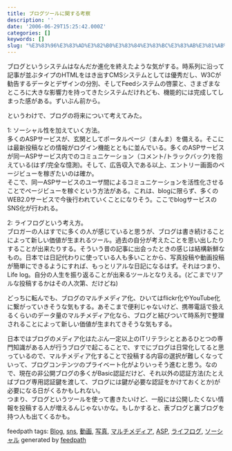 ```yaml
---
title: ブログツールに関する考察
description: ''
date: '2006-06-29T15:25:42.000Z'
categories: []
keywords: []
slug: "%E3%83%96%E3%83%AD%E3%82%B0%E3%83%84%E3%83%BC%E3%83%AB%E3%81%AB%E9%96%A2%E3%81%99%E3%82%8B%E8%80%83%E5%AF%9F"
---
```

ブログというシステムはなんだか進化を終えたような気がする。時系列に沿って記事が並ぶタイプのHTMLをはき出すCMSシステムとしては優秀だし、W3Cが勧告するデータとデザインの分別、そしてFeedシステムの啓蒙と、さまざまなところに大きな影響力を持ってきたシステムだけれども、機能的には完成してしまった感がある。ずいぶん前から。  
  
というわけで、ブログの将来について考えてみた。  
  
1: ソーシャル性を加えていく方法。  
多くのASPサービスが、玄関としてポータルページ（まんま）を備える。そこには最新投稿などの情報がログイン機能とともに並んでいる。多くのASPサービスが同一ASPサービス内でのコミュニケーション（コメント/トラックバック)を抱えている(はず/完全な憶測)。そして、広告収入である以上、エントリー画面のページビューを稼ぎたいのは確か。  
そこで、同一ASPサービスのユーザ間によるコミュニケーションを活性化させることでページビューを稼ぐという方法がある。これは、blogに限らず、多くのWEB2.0サービスで今後行われていくことになりそう。ここでblogサービスのSNS化が行われる。  
  
2: ライフログという考え方。  
ブロガーの人はすでに多くの人が感じていると思うが、ブログは書き続けることによって新しい価値が生まれるツール。過去の自分が考えたことを思い出したりすることが出来たりする。そういう昔の記事に出会ったときの感じは結構新鮮なもの。日本では日記代わりに使っている人も多いことから、写真投稿や動画投稿が簡単にできるようにすれば、もっとリアルな日記になるはず。それはつまり、Life log。自分の人生を振り返ることが出来るツールとなりえる。(どこまでリアルな投稿するかはその人次第、だけどね)  
  
どっちに転んでも、ブログのマルチメディア化、ひいてはflickr化やYouTube化に繋がっていきそうな気もする。あそこまで便利じゃないけど、携帯電話で扱えるくらいのデータ量のマルチメディア化なら、ブログと結びついて時系列で整理されることによって新しい価値が生まれてきそうな気もする。  
  
日本ではブログのメディア化はたぶん一定以上のITリテラシととあるひとつの専門知識がある人が行うブログで起こることで、すでにブログは日常化してると思っているので、マルチメディア化することで投稿する内容の選択が難しくなっていって、ブログコンテンツのプライベート化がよりいっそう進むと思う。なので、現在の非公開ブログの多くがBasic認証だけど、それ以外の認証方法(たとえばブログ専用認証鍵を渡して、ブログには鍵が必要な認証をかけておくとか)が必要になる日がくるかもしれない。  
つまり、ブログというツールを使って書きたいけど、一般には公開したくない情報を投稿する人が増えるんじゃないかな。もしかすると、表ブログと裏ブログを持つ人も出てくるかも。

feedpath tags: [Blog](http://feedpath.jp/search/index.csp?search_text=Blog), [sns](http://feedpath.jp/search/index.csp?search_text=sns), [動画](http://feedpath.jp/search/index.csp?search_text=%E5%8B%95%E7%94%BB), [写真](http://feedpath.jp/search/index.csp?search_text=%E5%86%99%E7%9C%9F), [マルチメディア](http://feedpath.jp/search/index.csp?search_text=%E3%83%9E%E3%83%AB%E3%83%81%E3%83%A1%E3%83%87%E3%82%A3%E3%82%A2), [ASP](http://feedpath.jp/search/index.csp?search_text=ASP), [ライフログ](http://feedpath.jp/search/index.csp?search_text=%E3%83%A9%E3%82%A4%E3%83%95%E3%83%AD%E3%82%B0), [ソーシャル](http://feedpath.jp/search/index.csp?search_text=%E3%82%BD%E3%83%BC%E3%82%B7%E3%83%A3%E3%83%AB) generated by [feedpath](http://feedpath.jp)